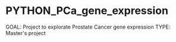 # PYTHON_PCa_gene_expression
GOAL: Project to explorate Prostate Cancer gene expression
TYPE: Master's project
